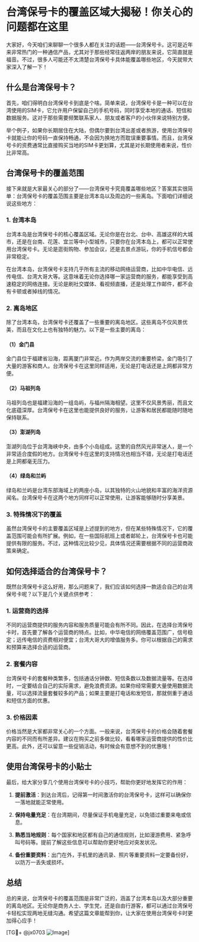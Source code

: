 # 台湾保号卡的覆盖区域大揭秘！你关心的问题都在这里

大家好，今天咱们来聊聊一个很多人都在关注的话题——台湾保号卡。这可是近年来非常热门的一种通信产品，尤其对于那些经常往返两岸的朋友来说，它简直就是福音。不过，很多人可能还不太清楚台湾保号卡具体能覆盖哪些地区，今天就带大家深入了解一下！

## 什么是台湾保号卡？

首先，咱们得明白台湾保号卡到底是个啥。简单来说，台湾保号卡是一种可以在台湾使用的SIM卡，它允许用户保留自己的手机号码，同时享受本地的通话、短信和数据服务。这对于那些需要频繁联系家人、朋友或者客户的小伙伴来说特别方便。

举个例子，如果你长期居住在大陆，但偶尔要到台湾出差或者旅游，使用台湾保号卡就能让你的号码一直保持畅通，不会因为换地方而耽误重要事情。而且，台湾保号卡的资费通常比直接购买当地的SIM卡更划算，尤其是对长期使用者来说，性价比非常高。

## 台湾保号卡的覆盖范围

接下来就是大家最关心的部分了——台湾保号卡究竟覆盖哪些地区？答案其实很简单：台湾保号卡的覆盖范围主要是台湾本岛以及周边的一些离岛。下面咱们详细说说这些地方：

### 1. **台湾本岛**
台湾本岛是台湾保号卡的核心覆盖区域。无论你是在台北、台中、高雄这样的大城市，还是在台南、花莲、宜兰等中小型城市，只要你在台湾本岛上，都可以正常使用台湾保号卡。无论是逛街购物、参加会议，还是去景点游玩，你的手机信号都会非常稳定。

在台湾本岛，台湾保号卡支持几乎所有主流的移动网络运营商，比如中华电信、远传电信、台湾大哥大等。这意味着无论你选择哪一家运营商的服务，都能享受到高速稳定的网络连接。无论是刷社交媒体、看视频直播，还是处理工作邮件，都不会有卡顿或者掉线的情况。

### 2. **离岛地区**
除了台湾本岛，台湾保号卡还覆盖了一些重要的离岛地区。这些离岛不仅风景优美，而且在文化上也有独特的魅力。以下是一些主要的离岛：

#### （1）金门县
金门县位于福建省沿海，距离厦门非常近。作为两岸交流的重要桥梁，金门吸引了大量的游客和商人。台湾保号卡在这里同样适用，无论是打电话还是上网都非常方便。

#### （2）马祖列岛
马祖列岛也是福建沿海的一组岛屿，与福州隔海相望。这里不仅风景秀丽，而且文化底蕴深厚。台湾保号卡在这里也能提供良好的服务，让游客和居民都能随时随地保持联系。

#### （3）澎湖列岛
澎湖列岛位于台湾海峡中央，由多个小岛组成。这里的自然风光非常迷人，是一个非常适合度假的地方。台湾保号卡在这里的支持情况也相当不错，无论是打电话还是上网都毫无压力。

#### （4）绿岛和兰屿
绿岛和兰屿是台湾东部海域上的两座小岛，以其独特的火山地貌和丰富的海洋资源闻名。台湾保号卡在这两个地方同样可以正常使用，让游客能够随时分享美景。

### 3. **特殊情况下的覆盖**
虽然台湾保号卡的主要覆盖区域是上述提到的地方，但在某些特殊情况下，它的覆盖范围可能会有所扩展。例如，在一些国际航班上或者邮轮上，台湾保号卡也可能提供有限的服务。不过，这种情况比较少见，具体情况还需要根据不同的运营商政策来确定。

## 如何选择适合的台湾保号卡？

既然台湾保号卡这么好用，那么问题来了，我们应该如何选择一款适合自己的台湾保号卡呢？以下是几个关键点供参考：

### 1. **运营商的选择**
不同的运营商提供的服务内容和服务质量可能会有所不同。因此，在选择台湾保号卡时，首先要了解各个运营商的特点。比如，中华电信的网络覆盖范围广，信号稳定；远传电信的资费相对便宜；台湾大哥大的增值服务多。你可以根据自己的需求和预算来选择合适的运营商。

### 2. **套餐内容**
台湾保号卡的套餐种类繁多，包括通话分钟数、短信条数以及数据流量等。在选择时，一定要结合自己的实际需求，避免浪费资源。如果你经常需要大量使用数据流量，可以选择流量套餐较多的产品；如果主要是打电话和发短信，那就侧重于通话和短信方面的优惠。

### 3. **价格因素**
价格当然是大家都非常关心的一个方面。一般来说，台湾保号卡的价格会随着套餐内容的不同而有所差异。建议在购买之前多做比较，看看哪家运营商提供的性价比更高。此外，还可以留意一些促销活动，有时候会有意想不到的优惠哦！

## 使用台湾保号卡的小贴士

最后，给大家分享几个使用台湾保号卡的小技巧，帮助你更好地发挥它的作用：

1. **提前激活**：到达台湾后，记得第一时间激活你的台湾保号卡，这样可以确保你一落地就能正常使用。
   
2. **保持电量充足**：在台湾期间，尽量保证手机电量充足，以免错过重要来电或信息。

3. **熟悉当地规则**：每个国家和地区都有自己的通信规则，比如漫游费用、紧急呼叫号码等。提前了解这些信息可以帮助你更好地应对突发状况。

4. **备份重要资料**：出门在外，手机里的通讯录、照片等重要资料一定要备份好，以防万一丢失或损坏。

## 总结

总的来说，台湾保号卡的覆盖范围是非常广泛的，涵盖了台湾本岛以及大部分重要的离岛地区。无论你是商务人士、学生党，还是自由行游客，都可以通过台湾保号卡轻松实现两地无缝沟通。希望这篇文章能帮到你，让大家在使用台湾保号卡时更加得心应手！

[TG💪+ @jx0703 ![Image](https://github.com/user-attachments/assets/dbca1d08-cadb-493c-b0ec-ad6f7a83f270)]